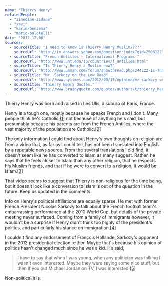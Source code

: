 ```yaml
---
name: "Thierry Henry"
relatedPeople:
  - "zinedine-zidane"
  - "xavi"
  - "karim-benzema"
  - "mario-balotelli"
date: "2012-12-06"
sources:
  - sourceTitle: "I need to know Is Thierry Henry Muslim????"
    sourceUrl: "http://in.answers.yahoo.com/question/index?qid=20061223210357AAUrMRw"
  - sourceTitle: "French Antilles – International Programs."
    sourceUrl: "http://www.umt.edu/ip/countries/f_antilles.html"
  - sourceTitle: "Is Thierry Henry a Muslim now?"
    sourceUrl: "http://www.ummah.com/forum/showthread.php?244222-Is-Thierry-Henry-a-Muslim-now"
  - sourceTitle: "Mr. Sarkozy on the Low Road"
    sourceUrl: "http://www.nytimes.com/2012/03/15/opinion/mr-sarkozy-on-the-low-road.html"
  - sourceTitle: "Thierry Henry Quotes."
    sourceUrl: "http://www.brainyquote.com/quotes/authors/t/thierry_henry.html"
---
```


Thierry Henry was born and raised in Les Ulis, a suburb of Paris, France.

Henry is a tough one, mostly because he speaks French and I don't. Many people think he's Catholic,<a class="source-citation" href="#http://in.answers.yahoo.com/question/index?qid=20061223210357AAUrMRw" title="I need to know Is Thierry Henry Muslim????">[1]</a> not because of anything he's said, but presumably because his parents are from the French Antilles, where the vast majority of the population are Catholic.<a class="source-citation" href="#http://www.umt.edu/ip/countries/f_antilles.html" title="French Antilles – International Programs.">[2]</a>

The only information I could find about Henry's own thoughts on religion are from a video that, as far as I could tell, has not been translated into English by a reputable news source. From the several translations I did find, it doesn't seem like he has converted to Islam as many suggest. Rather, he says that he feels closer to Islam than any other religion, that he respects his Muslim friends, and that if he were to convert to a religion, it would be Islam.<a class="source-citation" href="#http://www.ummah.com/forum/showthread.php?244222-Is-Thierry-Henry-a-Muslim-now" title="Is Thierry Henry a Muslim now?">[3]</a>

That video seems to suggest that Thierry is non-religious for the time being, but it doesn't look like a conversion to Islam is out of the question in the future. Keep us updated in the comments.

Info on Henry's political affiliations are equally sparse. He met with former French President Nicolas Sarkozy to talk about the French football team's embarrassing performance at the 2010 World Cup, but details of the private meeting never surfaced. Coming from a family of immigrants however, it wouldn't be a surprise if Henry didn't think too highly of the president's politics, and particularly his stance on immigration.<a class="source-citation" href="#http://www.nytimes.com/2012/03/15/opinion/mr-sarkozy-on-the-low-road.html" title="Mr. Sarkozy on the Low Road">[4]</a>

I couldn't find any endorsement of François Hollande, Sarkozy's opponent in the 2012 presidential election, either. Maybe that's because his opinion of politics hasn't changed much since he was a kid. He said,

>I have to say that when I was young, when any politician was talking I wasn't even interested. Maybe they were saying some nice stuff, but then if you put Michael Jordan on TV, I was interested!<a class="source-citation" href="#http://www.brainyquote.com/quotes/authors/t/thierry_henry.html" title="Thierry Henry Quotes.">[5]</a>

Non-political it is.